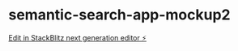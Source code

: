 # semantic-search-app-mockup2

[Edit in StackBlitz next generation editor ⚡️](https://stackblitz.com/~/github.com/amir-easy/semantic-search-app-mockup2)